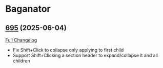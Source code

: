 # Baganator

## [695](https://github.com/Baganator/Baganator/tree/695) (2025-06-04)
[Full Changelog](https://github.com/Baganator/Baganator/compare/694...695) 

- Fix Shift+Click to collapse only applying to first child  
- Support Shift+Clicking a section header to expand/collapse it and all children  

